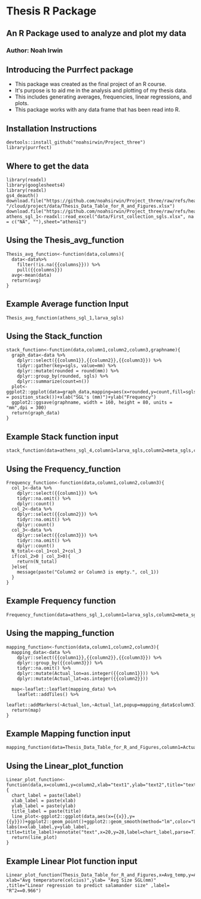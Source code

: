 # Thesis R Package
## An R Package used to analyze and plot my data
### Author: Noah Irwin

## Introducing the Purrfect package
+ This package was created as the final project of an R course. 
+ It's purpose is to aid me in the analysis and plotting of my thesis data. 
+ This includes generating averages, frequencies, linear regressions, and plots. 
+ This package works with any data frame that has been read into R. 

## Installation Instructions

```
devtools::install_github("noahsirwin/Project_three")
library(purrfect)
```

## Where to get the data
```
library(readxl)
library(googlesheets4)
library(readxl)
gs4_deauth()
download.file("https://github.com/noahsirwin/Project_three/raw/refs/heads/main/data/Thesis%20Data%20Table%20for%20R%20and%20Figures.xlsx", "/cloud/project/data/Thesis_Data_Table_for_R_and_Figures.xlsx")
download.file("https://github.com/noahsirwin/Project_three/raw/refs/heads/main/data/First_collection_sgls.xlsx","/cloud/project/data/First_collection_sgls.xlsx")
athens_sgl_1<-readxl::read_excel("data/First_collection_sgls.xlsx", na = c("NA", ""),sheet="athens1")
```

## Using the Thesis_avg_function
```
Thesis_avg_function<-function(data,columns){
  data<-data%>%
    filter(!is.na({{columns}})) %>%
    pull({{columns}})
  avg<-mean(data)
  return(avg)
}
```

## Example Average function Input
```
Thesis_avg_function(athens_sgl_1,larva_sgls)
```


## Using the Stack_function
```
stack_function<-function(data,column1,column2,column3,graphname){
  graph_data<-data %>%
    dplyr::select({{column1}},{{column2}},{{column3}}) %>%
    tidyr::gather(key=sgls, value=mm) %>%
    dplyr::mutate(rounded = round(mm)) %>%
    dplyr::group_by(rounded, sgls) %>%
    dplyr::summarize(count=n())
  plot<-ggplot2::ggplot(data=graph_data,mapping=aes(x=rounded,y=count,fill=sgls))+ggplot2::geom_col(position = position_stack())+xlab("SGL's (mm)")+ylab("Frequency")
  ggplot2::ggsave(graphname, width = 160, height = 80, units = "mm",dpi = 300)
  return(graph_data)
}
```

## Example Stack function input
```
stack_function(data=athens_sgl_4,column1=larva_sgls,column2=meta_sgls,column3=adult_rounded_sgls,graphname="data/plots/athens_sgl_4_plot.png")
```


## Using the Frequency_function 
```
Frequency_function<-function(data,column1,column2,column3){
  col_1<-data %>%
    dplyr::select({{column1}}) %>%
    tidyr::na.omit() %>%
    dplyr::count()
  col_2<-data %>%
    dplyr::select({{column2}}) %>%
    tidyr::na.omit() %>%
    dplyr::count()
  col_3<-data %>%
    dplyr::select({{column3}}) %>%
    tidyr::na.omit() %>%
    dplyr::count()
  N_total<-col_1+col_2+col_3
  if(col_2>0 | col_3>0){
    return(N_total)
  }else{
    message(paste("Column2 or Column3 is empty.", col_1))
  }
}
```

## Example Frequency function
```
Frequency_function(data=athens_sgl_1,column1=larva_sgls,column2=meta_sgls,column3=adult_rounded_sgls)
```


## Using the mapping_function
```
mapping_function<-function(data,column1,column2,column3){
  mapping_data<-data %>%
    dplyr::select({{column1}},{{column2}},{{column3}}) %>%
    dplyr::group_by({{column3}}) %>%
    tidyr::na.omit() %>%
    dplyr::mutate(Actual_lon=as.integer({{column1}})) %>%
    dplyr::mutate(Actual_lat=as.integer({{column2}}))

  map<-leaflet::leaflet(mapping_data) %>%
    leaflet::addTiles() %>%
    leaflet::addMarkers(~Actual_lon,~Actual_lat,popup=mapping_data$column3)
  return(map)
}
```

## Example Mapping function input
```
mapping_function(data=Thesis_Data_Table_for_R_and_Figures,column1=Actual_lon,column2=Actual_lat,column3=Locality)
```


## Using the Linear_plot_function
```
Linear_plot_function<-function(data,x=column1,y=column2,xlab="text1",ylab="text2",title="text3",label="text4"){
  chart_label = paste(label)
  xlab_label = paste(xlab)
  ylab_label = paste(ylab)
  title_label = paste(title)
  line_plot<-ggplot2::ggplot(data,aes(x={{x}},y={{y}}))+ggplot2::geom_point()+ggplot2::geom_smooth(method="lm",color="black",size=0.5,fill="gray")+ labs(x=xlab_label,y=ylab_label, title=title_label)+annotate("text",x=20,y=28,label=chart_label,parse=T)+theme_bw()
  return(line_plot)
}
```

## Example Linear Plot function input
```
Linear_plot_function(Thesis_Data_Table_for_R_and_Figures,x=Avg_temp,y=Avg_sample_sgl, xlab="Avg temperature(celcius)",ylab= "Avg Size SGL(mm)" ,title="Linear regression to predict salamander size" ,label= "R^2==0.966")
```


